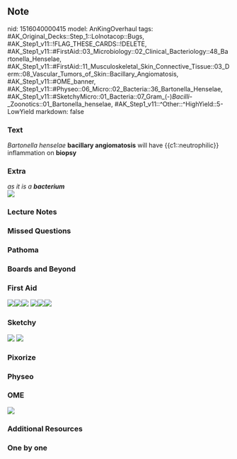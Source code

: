## Note
nid: 1516040000415
model: AnKingOverhaul
tags: #AK_Original_Decks::Step_1::Lolnotacop::Bugs, #AK_Step1_v11::!FLAG_THESE_CARDS::!DELETE, #AK_Step1_v11::#FirstAid::03_Microbiology::02_Clinical_Bacteriology::48_Bartonella_Henselae, #AK_Step1_v11::#FirstAid::11_Musculoskeletal_Skin_Connective_Tissue::03_Derm::08_Vascular_Tumors_of_Skin::Bacillary_Angiomatosis, #AK_Step1_v11::#OME_banner, #AK_Step1_v11::#Physeo::06_Micro::02_Bacteria::36_Bartonella_Henselae, #AK_Step1_v11::#SketchyMicro::01_Bacteria::07_Gram_(-)_Bacilli_-_Zoonotics::01_Bartonella_henselae, #AK_Step1_v11::^Other::^HighYield::5-LowYield
markdown: false

### Text
<i>Bartonella henselae</i> <b>bacillary angiomatosis</b> will have
{{c1::neutrophilic}} inflammation on <b>biopsy</b>

### Extra
<div>
  <i>as it is a <b>bacterium</b></i>
</div><img src="paste-2164663517236.jpg">

### Lecture Notes


### Missed Questions


### Pathoma


### Boards and Beyond


### First Aid
<img src="paste-94549410054147.jpg"><img src=
"paste-95288144429059.jpg"><img src=
"paste-57878979280899%20(1).jpg"> <img src=
"paste-94549410054147.jpg"><img src=
"paste-95288144429059.jpg"><img src=
"paste-57878979280899%20(1).jpg">

### Sketchy
<img src="paste-92036854185987.jpg"> <img src=
"Screen%20Shot%202019-10-28%20at%208.09.56%20AM.png">

### Pixorize


### Physeo


### OME
<div class="ome-widget">
  <a href="https://onlinemeded.org?ref=anki"><img src=
  "_OME_AnkiFlashcards_General_3.png"></a>
</div>

### Additional Resources


### One by one

